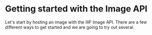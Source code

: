 # Getting started with the Image API

Let's start by hosting an image with the IIIF Image API. There are a few different ways to get started and we are going to try out several.

